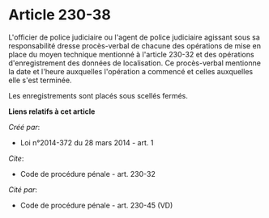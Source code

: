 # Article 230-38

L'officier de police judiciaire ou l'agent de police judiciaire agissant sous sa responsabilité dresse procès-verbal de
chacune des opérations de mise en place du moyen technique mentionné à l'article 230-32 et des opérations d'enregistrement
des données de localisation. Ce procès-verbal mentionne la date et l'heure auxquelles l'opération a commencé et celles
auxquelles elle s'est terminée. 

Les enregistrements sont placés sous scellés fermés.

**Liens relatifs à cet article**

_Créé par_:

  - Loi n°2014-372 du 28 mars 2014 - art. 1

_Cite_:

  - Code de procédure pénale - art. 230-32

_Cité par_:

  - Code de procédure pénale - art. 230-45 (VD)
